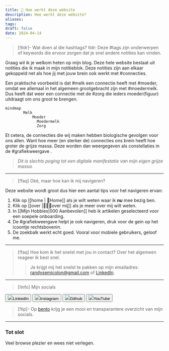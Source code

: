 ```yaml
---
title: 🧭 Hoe werkt deze website
description: Hoe werkt deze website?
aliases: 
tags: 
draft: false
date: 2024-04-14
---
```

> [!tldr]- Wat doen al die hashtags?
> tldr: Deze #tags zijn onderwerpen of keywords die ervoor zorgen dat je snel andere notities kan vinden.

Graag wil ik je welkom heten op mijn blog. Deze hele website bestaat uit notities die ik maak in mijn notitieblok. Deze notities zijn aan elkaar gekoppeld net als hoe jij met jouw brein ook werkt met #connecties. 

Een praktische voorbeeld is dat #melk een connectie heeft met #moeder, omdat we allemaal in het algemeen grootgebracht zijn met #moedermelk. Dus heeft dat weer een connectie met de #zorg die ieders moeder(figuur) uitdraagt om ons groot te brengen. 

```mermaid
mindmap
        Melk
            Moeder
              Moedermelk
              Zorg
```


Et cetera, de connecties die wij maken hebben biologische gevolgen voor ons allen. Want hoe meer (en sterker de) connecties ons brein heeft hoe groter de grijze massa. Deze worden dan weergegeven als constellaties in de #grafiekweergave .

> *Dit is slechts poging tot een digitale manifestatie van mijn eigen grijze massa.*

---

> [!faq] Oké, maar hoe kan ik mij navigeren?

Deze website wordt groot dus hier een aantal tips voor het navigeren ervan:

1. Klik op [[home | 🏡Home]] als je wilt weten waar ik ***nu*** mee bezig ben.
2. Klik op [[over |🙋🏿‍♂️over mij]] als je meer over mij wilt weten.
3. In [[Mijn Hobbies|000 Aanbevolen]] heb ik artikelen geselecteerd voor een soepele onboarding.
4. De #grafiekweergave helpt je ook navigeren, druk voor de gein op het icoontje rechtsbovenin.
5. De zoekbalk werkt echt goed. Vooral voor mobiele gebruikers, geloof me.
---
> [!faq] Hoe kom ik het snelst met jou in contact?
> Over het algemeen reageer ik best snel.
> >Je krijgt mij het snelst te pakken op mijn emailadres: randysemicolon@gmail.com of <a href="https://linkedin.com/in/randyofosu" target="_blank">LinkedIn</a>. 
---

> [!info] Mijn socials

<a href="https://linkedin.com/in/randyofosu" target="_blank"><button class="socials-button"><img src="linkedin_icon.svg" class="socials-icon">LinkedIn</button></a>
<a href="https://instagram.com/randysemicolon" target="_blank"><button class="socials-button"><img src="instagram_icon.svg" class="socials-icon">Instagram</button></a>
<a href="https://github.com/randyofosu" target="_blank"><button class="socials-button"><img src="github_icon.svg" class="socials-icon">Github</button></a>
<a href="https://youtube.com/@randysemicolon" target="_blank"><button class="socials-button"><img src="youtube_icon.svg" class="socials-icon">YouTube</button></a>

> [!tip]- 
> Op [bento](https://bento.me/randysemicolon) krijg je een mooi en transparantere overzicht van mijn socials. 

---
### Tot slot

Veel browse plezier en wees niet verlegen.
